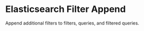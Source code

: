 # Elasticsearch Filter Append

Append additional filters to filters, queries, and filtered queries.
